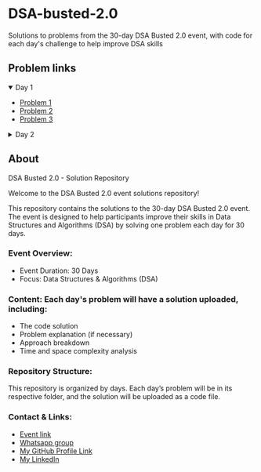 # DSA-busted-2.0
Solutions to problems from the 30-day DSA Busted 2.0 event, with code for each day's challenge to help improve DSA skills

## Problem links

<details open>
  <summary> Day 1 </summary>
  
  - [Problem 1](https://www.codechef.com/problems/IOI2024)
  - [Problem 2](https://www.codechef.com/problems/FLOW001)
  - [Problem 3](https://codeforces.com/group/MWSDmqGsZm/contest/219158/problem/C)
    
</details>

<details>
  <summary> Day 2 </summary>
  
  - [Problem 1](https://www.codechef.com/problems/R5S)
  - [Problem 2](https://codeforces.com/group/MWSDmqGsZm/contest/219158/problem/G)
  - [Problem 3](https://codeforces.com/group/MWSDmqGsZm/contest/219158/problem/J)

</details>


## About

DSA Busted 2.0 - Solution Repository

Welcome to the DSA Busted 2.0 event solutions repository!

This repository contains the solutions to the 30-day DSA Busted 2.0 event. The event is designed to help participants improve their skills in Data Structures and Algorithms (DSA) by solving one problem each day for 30 days.

### Event Overview:
- Event Duration: 30 Days
- Focus: Data Structures & Algorithms (DSA)

### Content: Each day's problem will have a solution uploaded, including:
  - The code solution
  - Problem explanation (if necessary)
  - Approach breakdown
  - Time and space complexity analysis

### Repository Structure:
This repository is organized by days. Each day’s problem will be in its respective folder, and the solution will be uploaded as a code file.

### Contact & Links:
-  [Event link](https://gdg.community.dev/events/details/google-gdg-on-campus-marathwada-mitra-mandals-college-of-engineering-pune-india-presents-dsa-busted-20/)
-  [Whatsapp group](https://chat.whatsapp.com/ESA2tSKWQ7GFnpEE28mhp0) 
-  [My GitHub Profile Link](https://github.com/CodingManiac27)
-  [My LinkedIn](https://www.linkedin.com/in/shubham-pawar-9092b72b1/)





